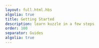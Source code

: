 ```yaml
---
layout: full.html.hbs
algolia: true
title: Getting Started
description: learn kuzzle in a few steps
order: 100
separator: Guides
algolia: true
---
```

